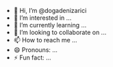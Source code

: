 - 👋 Hi, I’m @dogadenizarici
- 👀 I’m interested in ...
- 🌱 I’m currently learning ...
- 💞️ I’m looking to collaborate on ...
- 📫 How to reach me ...
- 😄 Pronouns: ...
- ⚡ Fun fact: ...

<!---
dogadenizarici/dogadenizarici is a ✨ special ✨ repository because its `README.md` (this file) appears on your GitHub profile.
You can click the Preview link to take a look at your changes.
--->
